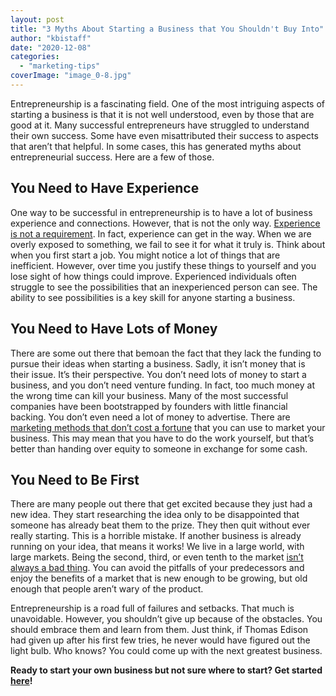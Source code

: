 ```yaml
---
layout: post
title: "3 Myths About Starting a Business that You Shouldn't Buy Into"
author: "kbistaff"
date: "2020-12-08"
categories: 
  - "marketing-tips"
coverImage: "image_0-8.jpg"
---
```


Entrepreneurship is a fascinating field. One of the most intriguing aspects of starting a business is that it is not well understood, even by those that are good at it. Many successful entrepreneurs have struggled to understand their own success. Some have even misattributed their success to aspects that aren’t that helpful. In some cases, this has generated myths about entrepreneurial success. Here are a few of those.

## You Need to Have Experience

One way to be successful in entrepreneurship is to have a lot of business experience and connections. However, that is not the only way. [Experience is not a requirement](https://www.freelancer.com/community/articles/how-do-you-start-a-business-with-no-experience). In fact, experience can get in the way. When we are overly exposed to something, we fail to see it for what it truly is. Think about when you first start a job. You might notice a lot of things that are inefficient. However, over time you justify these things to yourself and you lose sight of how things could improve. Experienced individuals often struggle to see the possibilities that an inexperienced person can see. The ability to see possibilities is a key skill for anyone starting a business.

## You Need to Have Lots of Money

There are some out there that bemoan the fact that they lack the funding to pursue their ideas when starting a business. Sadly, it isn’t money that is their issue. It’s their perspective. You don’t need lots of money to start a business, and you don’t need venture funding. In fact, too much money at the wrong time can kill your business. Many of the most successful companies have been bootstrapped by founders with little financial backing. You don’t even need a lot of money to advertise. There are [marketing methods that don’t cost a fortune](https://www.dotcomdesign.com/marketing-small-business-without-spending-fortune/#more) that you can use to market your business. This may mean that you have to do the work yourself, but that’s better than handing over equity to someone in exchange for some cash.

## You Need to Be First

There are many people out there that get excited because they just had a new idea. They start researching the idea only to be disappointed that someone has already beat them to the prize. They then quit without ever really starting. This is a horrible mistake. If another business is already running on your idea, that means it works! We live in a large world, with large markets. Being the second, third, or even tenth to the market [isn’t always a bad thing](https://timkastelle.org/blog/2012/02/dont-be-first-to-market-be-first-to-scale/). You can avoid the pitfalls of your predecessors and enjoy the benefits of a market that is new enough to be growing, but old enough that people aren’t wary of the product.

Entrepreneurship is a road full of failures and setbacks. That much is unavoidable. However, you shouldn’t give up because of the obstacles. You should embrace them and learn from them. Just think, if Thomas Edison had given up after his first few tries, he never would have figured out the light bulb. Who knows? You could come up with the next greatest business.

**Ready to start your own business but not sure where to start? Get started [here](https://go.katebagoy.com/ebook)!**
